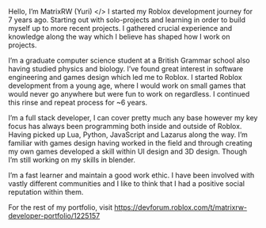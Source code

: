 Hello, I’m MatrixRW (Yuri) </>
I started my Roblox development journey for 7 years ago. Starting out with solo-projects and learning in order to build myself up to more recent projects. 
I gathered crucial experience and knowledge along the way which I believe has shaped how I work on projects.

I’m a graduate computer science student at a British Grammar school also having studied physics and biology. I’ve found great interest in software engineering and games design which led me to Roblox. 
I started Roblox development from a young age, where I would work on small games that would never go anywhere but were fun to work on regardless. I continued this rinse and repeat process for ~6 years.

I’m a full stack developer, I can cover pretty much any base however my key focus has always been programming both inside and outside of Roblox. Having picked up Lua, Python, JavaScript and Lazarus along the way. 
I’m familiar with games design having worked in the field and through creating my own games developed a skill within UI design and 3D design. Though I’m still working on my skills in blender.

I’m a fast learner and maintain a good work ethic. I have been involved with vastly different communities and I like to think that I had a positive social reputation within them.

For the rest of my portfolio, visit https://devforum.roblox.com/t/matrixrw-developer-portfolio/1225157
